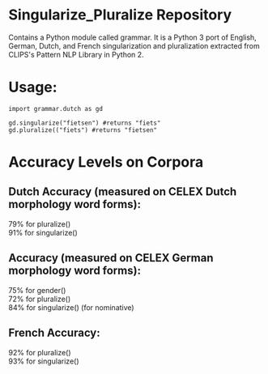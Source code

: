 # Singularize_Pluralize Repository 
Contains a Python module called grammar.
It is a Python 3 port of English, German, Dutch, and French singularization and pluralization extracted from CLIPS's Pattern NLP Library in Python 2.

# Usage:
```
import grammar.dutch as gd

gd.singularize("fietsen") #returns "fiets"
gd.pluralize(("fiets") #returns "fietsen"
```

# Accuracy Levels on Corpora
## Dutch Accuracy (measured on CELEX Dutch morphology word forms):
79% for pluralize() <br>
91% for singularize()<br>

## Accuracy (measured on CELEX German morphology word forms):
75% for gender()<br>
72% for pluralize()<br>
84% for singularize() (for nominative)<br>

## French Accuracy:
92% for pluralize()<br>
93% for singularize()<br>
